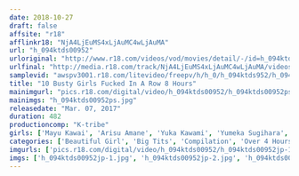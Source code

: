 ```yaml
---
date: 2018-10-27
draft: false
affsite: "r18"
afflinkr18: "NjA4LjEuMS4xLjAuMC4wLjAuMA"
url: "h_094ktds00952"
urloriginal: "http://www.r18.com/videos/vod/movies/detail/-/id=h_094ktds00952"
urlfinal: "http://media.r18.com/track/NjA4LjEuMS4xLjAuMC4wLjAuMA/videos/vod/movies/detail/-/id=h_094ktds00952"
samplevid: "awspv3001.r18.com/litevideo/freepv/h/h_0/h_094ktds952/h_094ktds952_dmb_w.mp4"
title: "10 Busty Girls Fucked In A Row 8 Hours"
mainimgurl: "pics.r18.com/digital/video/h_094ktds00952/h_094ktds00952ps.jpg"
mainimgs: "h_094ktds00952ps.jpg"
releasedate: "Mar. 07, 2017"
duration: 482
productioncomp: "K-tribe"
girls: ['Mayu Kawai', 'Arisu Amane', 'Yuka Kawami', 'Yumeka Sugihara', 'Suzuka Otomo']
categories: ['Beautiful Girl', 'Big Tits', 'Compilation', 'Over 4 Hours', 'Hi-Def']
imgurls: ['pics.r18.com/digital/video/h_094ktds00952/h_094ktds00952jp-1.jpg', 'pics.r18.com/digital/video/h_094ktds00952/h_094ktds00952jp-2.jpg', 'pics.r18.com/digital/video/h_094ktds00952/h_094ktds00952jp-3.jpg', 'pics.r18.com/digital/video/h_094ktds00952/h_094ktds00952jp-4.jpg', 'pics.r18.com/digital/video/h_094ktds00952/h_094ktds00952jp-5.jpg', 'pics.r18.com/digital/video/h_094ktds00952/h_094ktds00952jp-6.jpg', 'pics.r18.com/digital/video/h_094ktds00952/h_094ktds00952jp-7.jpg', 'pics.r18.com/digital/video/h_094ktds00952/h_094ktds00952jp-8.jpg', 'pics.r18.com/digital/video/h_094ktds00952/h_094ktds00952jp-9.jpg', 'pics.r18.com/digital/video/h_094ktds00952/h_094ktds00952jp-10.jpg', 'pics.r18.com/digital/video/h_094ktds00952/h_094ktds00952jp-11.jpg', 'pics.r18.com/digital/video/h_094ktds00952/h_094ktds00952jp-12.jpg', 'pics.r18.com/digital/video/h_094ktds00952/h_094ktds00952jp-13.jpg', 'pics.r18.com/digital/video/h_094ktds00952/h_094ktds00952jp-14.jpg', 'pics.r18.com/digital/video/h_094ktds00952/h_094ktds00952jp-15.jpg', 'pics.r18.com/digital/video/h_094ktds00952/h_094ktds00952jp-16.jpg', 'pics.r18.com/digital/video/h_094ktds00952/h_094ktds00952jp-17.jpg', 'pics.r18.com/digital/video/h_094ktds00952/h_094ktds00952jp-18.jpg', 'pics.r18.com/digital/video/h_094ktds00952/h_094ktds00952jp-19.jpg', 'pics.r18.com/digital/video/h_094ktds00952/h_094ktds00952jp-20.jpg']
imgs: ['h_094ktds00952jp-1.jpg', 'h_094ktds00952jp-2.jpg', 'h_094ktds00952jp-3.jpg', 'h_094ktds00952jp-4.jpg', 'h_094ktds00952jp-5.jpg', 'h_094ktds00952jp-6.jpg', 'h_094ktds00952jp-7.jpg', 'h_094ktds00952jp-8.jpg', 'h_094ktds00952jp-9.jpg', 'h_094ktds00952jp-10.jpg', 'h_094ktds00952jp-11.jpg', 'h_094ktds00952jp-12.jpg', 'h_094ktds00952jp-13.jpg', 'h_094ktds00952jp-14.jpg', 'h_094ktds00952jp-15.jpg', 'h_094ktds00952jp-16.jpg', 'h_094ktds00952jp-17.jpg', 'h_094ktds00952jp-18.jpg', 'h_094ktds00952jp-19.jpg', 'h_094ktds00952jp-20.jpg']
---
```

